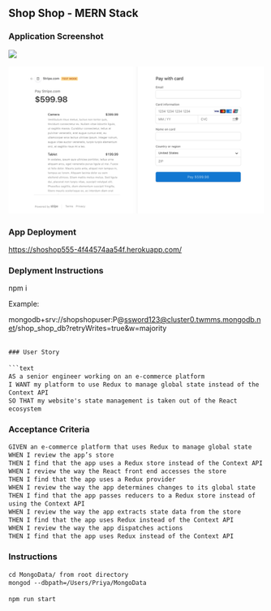 ## Shop Shop - MERN Stack

### Application Screenshot

![](images/shop-shop.png)

![](images/stripe.png)

### App Deployment

https://shoshop555-4f44574aa54f.herokuapp.com/


### Deplyment Instructions

npm i


Example: 

mongodb+srv://shopshopuser:P@ssword123@cluster0.twmms.mongodb.net/shop_shop_db?retryWrites=true&w=majority
```

### User Story

```text
AS a senior engineer working on an e-commerce platform
I WANT my platform to use Redux to manage global state instead of the Context API
SO THAT my website's state management is taken out of the React ecosystem
```

### Acceptance Criteria

```text
GIVEN an e-commerce platform that uses Redux to manage global state
WHEN I review the app’s store
THEN I find that the app uses a Redux store instead of the Context API
WHEN I review the way the React front end accesses the store
THEN I find that the app uses a Redux provider
WHEN I review the way the app determines changes to its global state
THEN I find that the app passes reducers to a Redux store instead of using the Context API
WHEN I review the way the app extracts state data from the store
THEN I find that the app uses Redux instead of the Context API
WHEN I review the way the app dispatches actions
THEN I find that the app uses Redux instead of the Context API
```

### Instructions

```text
cd MongoData/ from root directory
mongod --dbpath=/Users/Priya/MongoData

npm run start
```
